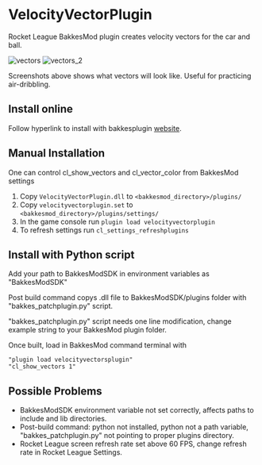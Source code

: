 # VelocityVectorPlugin
Rocket League BakkesMod plugin creates velocity vectors for the car and ball.

![vectors](https://user-images.githubusercontent.com/37971619/123708127-e5329e00-d838-11eb-94bb-71736140696e.png)
![vectors_2](https://user-images.githubusercontent.com/37971619/123708409-5a9e6e80-d839-11eb-8756-eb86f64a9cc3.png)

Screenshots above shows what vectors will look like. Useful for practicing air-dribbling.

## Install online
Follow hyperlink to install with bakkesplugin [website](https://bakkesplugins.com/plugins/view/262). 


## Manual Installation

One can control cl_show_vectors and cl_vector_color from BakkesMod settings

1. Copy `VelocityVectorPlugin.dll` to `<bakkesmod_directory>/plugins/`
2. Copy `velocityvectorplugin.set` to `<bakkesmod_directory>/plugins/settings/`
3. In the game console run `plugin load velocityvectorplugin`
4. To refresh settings run `cl_settings_refreshplugins`



## Install with Python script

Add your path to BakkesModSDK in environment variables as "BakkesModSDK"

Post build command copys .dll file to BakkesModSDK/plugins folder with "bakkes_patchplugin.py" script.

"bakkes_patchplugin.py" script needs one line modification, change example string to your BakkesMod plugin folder.

Once built, load in BakkesMod command terminal with

    "plugin load velocityvectorsplugin"
    "cl_show_vectors 1"



## Possible Problems
- BakkesModSDK environment variable not set correctly, affects paths to include and lib directories.
- Post-build command: python not installed, python not a path variable, "bakkes_patchplugin.py" not pointing to proper plugins directory.
- Rocket League screen refresh rate set above 60 FPS, change refresh rate in Rocket League Settings.
